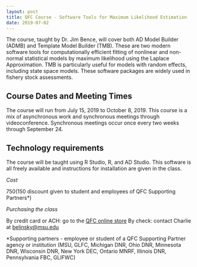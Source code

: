 ```yaml
---
layout: post
title: QFC Course - Software Tools for Maximum Likelihood Estimation
date: 2019-07-02
---
```


The course, taught by Dr. Jim Bence, will cover both AD Model Builder (ADMB) and Template Model Builder (TMB). These are two modern software tools for computationally efficient fitting of nonlinear and non-normal statistical models by maximum likelihood using the Laplace Approximation. TMB is particularly useful for models with random effects, including state space models. These software packages are widely used in fishery stock assessments.

Course Dates and Meeting Times
------------------------------

The course will run from July 15, 2019 to October 8,  2019.  This course is a mix of asynchronous work and synchronous meetings through videoconference.  Synchronous meetings occur once every two weeks through September 24.

Technology requirements
-----------------------

The course will be taught using R Studio, R, and AD Studio.  This software is all freely available and instructions for installation are given in the class.

*Cost*

$750 ($150 discount given to student and employees of QFC Supporting Partners*)

*Purchasing the class*

By credit card or ACH: go to the [QFC online store](https://commerce.cashnet.com/msu_3902?&itemcode=3902-SOFTMLE)
By check: contact Charlie at belinsky@msu.edu

*Supporting partners - employee or student of a QFC Supporting Partner agency or institution (MSU, GLFC, Michigan DNR, Ohio DNR, Minnesota DNR, Wisconsin DNR, New York DEC, Ontario MNRF, Illinois DNR, Pennsylvania FBC, GLIFWC)
